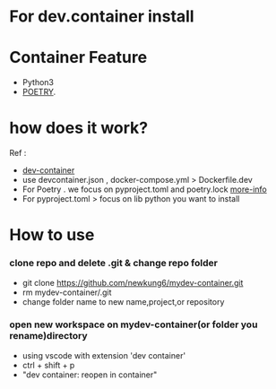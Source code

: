 # For dev.container install

# Container Feature
- Python3
- [POETRY](https://python-poetry.org/docs/master/#installing-with-the-official-installer).

# how does it work?
Ref : 
- [dev-container](https://code.visualstudio.com/docs/devcontainers/containers)
- use devcontainer.json , docker-compose.yml > Dockerfile.dev
- For Poetry . we focus on pyproject.toml and poetry.lock [more-info](https://python-poetry.org/docs/basic-usage/)
- For pyproject.toml > focus on lib python you want to install


# How to use
### clone repo and delete .git & change repo folder
- git clone https://github.com/newkung6/mydev-container.git
- rm mydev-container/.git
- change folder name to new name,project,or repository

### open new workspace on mydev-container(or folder you rename)directory
- using vscode with extension 'dev container'
- ctrl + shift + p 
- "dev container: reopen in container"

